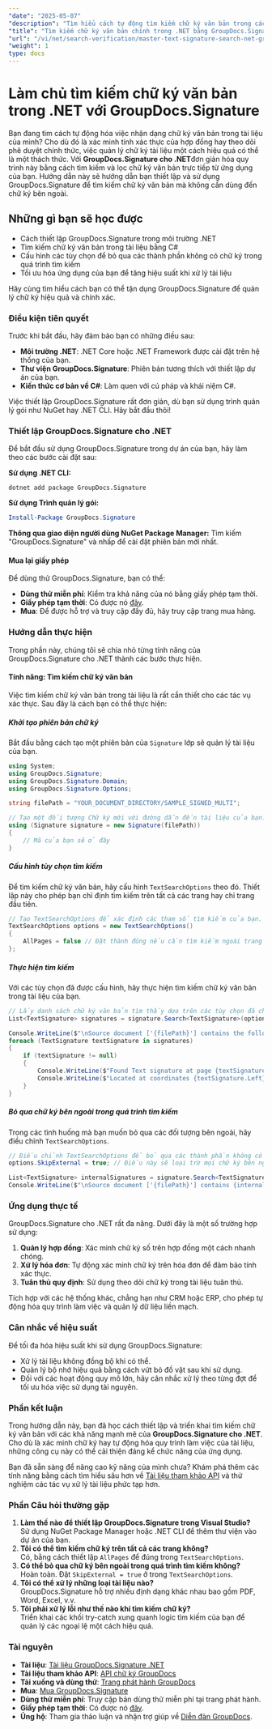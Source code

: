```yaml
---
"date": "2025-05-07"
"description": "Tìm hiểu cách tự động tìm kiếm chữ ký văn bản trong các ứng dụng .NET bằng GroupDocs.Signature, đảm bảo quản lý và xác minh tài liệu hiệu quả."
"title": "Tìm kiếm chữ ký văn bản chính trong .NET bằng GroupDocs.Signature"
"url": "/vi/net/search-verification/master-text-signature-search-net-groupdocs/"
"weight": 1
type: docs
---
```

# Làm chủ tìm kiếm chữ ký văn bản trong .NET với GroupDocs.Signature

Bạn đang tìm cách tự động hóa việc nhận dạng chữ ký văn bản trong tài liệu của mình? Cho dù đó là xác minh tính xác thực của hợp đồng hay theo dõi phê duyệt chính thức, việc quản lý chữ ký tài liệu một cách hiệu quả có thể là một thách thức. Với **GroupDocs.Signature cho .NET**đơn giản hóa quy trình này bằng cách tìm kiếm và lọc chữ ký văn bản trực tiếp từ ứng dụng của bạn. Hướng dẫn này sẽ hướng dẫn bạn thiết lập và sử dụng GroupDocs.Signature để tìm kiếm chữ ký văn bản mà không cần dùng đến chữ ký bên ngoài.

## Những gì bạn sẽ học được
- Cách thiết lập GroupDocs.Signature trong môi trường .NET
- Tìm kiếm chữ ký văn bản trong tài liệu bằng C#
- Cấu hình các tùy chọn để bỏ qua các thành phần không có chữ ký trong quá trình tìm kiếm
- Tối ưu hóa ứng dụng của bạn để tăng hiệu suất khi xử lý tài liệu

Hãy cùng tìm hiểu cách bạn có thể tận dụng GroupDocs.Signature để quản lý chữ ký hiệu quả và chính xác.

### Điều kiện tiên quyết
Trước khi bắt đầu, hãy đảm bảo bạn có những điều sau:
- **Môi trường .NET**: .NET Core hoặc .NET Framework được cài đặt trên hệ thống của bạn.
- **Thư viện GroupDocs.Signature**: Phiên bản tương thích với thiết lập dự án của bạn.
- **Kiến thức cơ bản về C#**: Làm quen với cú pháp và khái niệm C#.

Việc thiết lập GroupDocs.Signature rất đơn giản, dù bạn sử dụng trình quản lý gói như NuGet hay .NET CLI. Hãy bắt đầu thôi!

### Thiết lập GroupDocs.Signature cho .NET
Để bắt đầu sử dụng GroupDocs.Signature trong dự án của bạn, hãy làm theo các bước cài đặt sau:

**Sử dụng .NET CLI:**

```shell
dotnet add package GroupDocs.Signature
```

**Sử dụng Trình quản lý gói:**

```powershell
Install-Package GroupDocs.Signature
```

**Thông qua giao diện người dùng NuGet Package Manager:**
Tìm kiếm "GroupDocs.Signature" và nhấp để cài đặt phiên bản mới nhất.

#### Mua lại giấy phép
Để dùng thử GroupDocs.Signature, bạn có thể:
- **Dùng thử miễn phí**: Kiểm tra khả năng của nó bằng giấy phép tạm thời.
- **Giấy phép tạm thời**: Có được nó [đây](https://purchase.groupdocs.com/temporary-license/).
- **Mua**: Để được hỗ trợ và truy cập đầy đủ, hãy truy cập trang mua hàng.

### Hướng dẫn thực hiện
Trong phần này, chúng tôi sẽ chia nhỏ từng tính năng của GroupDocs.Signature cho .NET thành các bước thực hiện. 

#### Tính năng: Tìm kiếm chữ ký văn bản
Việc tìm kiếm chữ ký văn bản trong tài liệu là rất cần thiết cho các tác vụ xác thực. Sau đây là cách bạn có thể thực hiện:

##### Khởi tạo phiên bản chữ ký
Bắt đầu bằng cách tạo một phiên bản của `Signature` lớp sẽ quản lý tài liệu của bạn.

```csharp
using System;
using GroupDocs.Signature;
using GroupDocs.Signature.Domain;
using GroupDocs.Signature.Options;

string filePath = "YOUR_DOCUMENT_DIRECTORY/SAMPLE_SIGNED_MULTI";

// Tạo một đối tượng Chữ ký mới với đường dẫn đến tài liệu của bạn.
using (Signature signature = new Signature(filePath))
{
    // Mã của bạn sẽ ở đây
}
```

##### Cấu hình tùy chọn tìm kiếm
Để tìm kiếm chữ ký văn bản, hãy cấu hình `TextSearchOptions` theo đó. Thiết lập này cho phép bạn chỉ định tìm kiếm trên tất cả các trang hay chỉ trang đầu tiên.

```csharp
// Tạo TextSearchOptions để xác định các tham số tìm kiếm của bạn.
TextSearchOptions options = new TextSearchOptions()
{
    AllPages = false // Đặt thành đúng nếu cần tìm kiếm ngoài trang đầu tiên.
};
```

##### Thực hiện tìm kiếm
Với các tùy chọn đã được cấu hình, hãy thực hiện tìm kiếm chữ ký văn bản trong tài liệu của bạn.

```csharp
// Lấy danh sách chữ ký văn bản tìm thấy dựa trên các tùy chọn đã chỉ định.
List<TextSignature> signatures = signature.Search<TextSignature>(options);

Console.WriteLine($"\nSource document ['{filePath}'] contains the following signatures.");
foreach (TextSignature textSignature in signatures)
{
    if (textSignature != null)
    {
        Console.WriteLine($"Found Text signature at page {textSignature.PageNumber}, with type [{textSignature.SignatureImplementation}] and text '{textSignature.Text}'.");
        Console.WriteLine($"Located at coordinates {textSignature.Left}-{textSignature.Top}. Size is {textSignature.Width}x{textSignature.Height}.");
    }
}
```

##### Bỏ qua chữ ký bên ngoài trong quá trình tìm kiếm
Trong các tình huống mà bạn muốn bỏ qua các đối tượng bên ngoài, hãy điều chỉnh `TextSearchOptions`.

```csharp
// Điều chỉnh TextSearchOptions để bỏ qua các thành phần không có chữ ký.
options.SkipExternal = true; // Điều này sẽ loại trừ mọi chữ ký bên ngoài khỏi kết quả.

List<TextSignature> internalSignatures = signature.Search<TextSignature>(options);
Console.WriteLine($"\nSource document ['{filePath}'] contains {internalSignatures.Count} non-external signatures.");
```

### Ứng dụng thực tế
GroupDocs.Signature cho .NET rất đa năng. Dưới đây là một số trường hợp sử dụng:
1. **Quản lý hợp đồng**: Xác minh chữ ký số trên hợp đồng một cách nhanh chóng.
2. **Xử lý hóa đơn**: Tự động xác minh chữ ký trên hóa đơn để đảm bảo tính xác thực.
3. **Tuân thủ quy định**: Sử dụng theo dõi chữ ký trong tài liệu tuân thủ.

Tích hợp với các hệ thống khác, chẳng hạn như CRM hoặc ERP, cho phép tự động hóa quy trình làm việc và quản lý dữ liệu liền mạch.

### Cân nhắc về hiệu suất
Để tối đa hóa hiệu suất khi sử dụng GroupDocs.Signature:
- Xử lý tài liệu không đồng bộ khi có thể.
- Quản lý bộ nhớ hiệu quả bằng cách vứt bỏ đồ vật sau khi sử dụng.
- Đối với các hoạt động quy mô lớn, hãy cân nhắc xử lý theo từng đợt để tối ưu hóa việc sử dụng tài nguyên.

### Phần kết luận
Trong hướng dẫn này, bạn đã học cách thiết lập và triển khai tìm kiếm chữ ký văn bản với các khả năng mạnh mẽ của **GroupDocs.Signature cho .NET**. Cho dù là xác minh chữ ký hay tự động hóa quy trình làm việc của tài liệu, những công cụ này có thể cải thiện đáng kể chức năng của ứng dụng.

Bạn đã sẵn sàng để nâng cao kỹ năng của mình chưa? Khám phá thêm các tính năng bằng cách tìm hiểu sâu hơn về [Tài liệu tham khảo API](https://reference.groupdocs.com/signature/net/) và thử nghiệm các tác vụ xử lý tài liệu phức tạp hơn.

### Phần Câu hỏi thường gặp
1. **Làm thế nào để thiết lập GroupDocs.Signature trong Visual Studio?**  
   Sử dụng NuGet Package Manager hoặc .NET CLI để thêm thư viện vào dự án của bạn.
2. **Tôi có thể tìm kiếm chữ ký trên tất cả các trang không?**  
   Có, bằng cách thiết lập `AllPages` để đúng trong `TextSearchOptions`.
3. **Có thể bỏ qua chữ ký bên ngoài trong quá trình tìm kiếm không?**  
   Hoàn toàn. Đặt `SkipExternal = true` ở trong `TextSearchOptions`.
4. **Tôi có thể xử lý những loại tài liệu nào?**  
   GroupDocs.Signature hỗ trợ nhiều định dạng khác nhau bao gồm PDF, Word, Excel, v.v.
5. **Tôi phải xử lý lỗi như thế nào khi tìm kiếm chữ ký?**  
   Triển khai các khối try-catch xung quanh logic tìm kiếm của bạn để quản lý các ngoại lệ một cách hiệu quả.

### Tài nguyên
- **Tài liệu**: [Tài liệu GroupDocs.Signature .NET](https://docs.groupdocs.com/signature/net/)
- **Tài liệu tham khảo API**: [API chữ ký GroupDocs](https://reference.groupdocs.com/signature/net/)
- **Tải xuống và dùng thử**: [Trang phát hành GroupDocs](https://releases.groupdocs.com/signature/net/)
- **Mua**: [Mua GroupDocs.Signature](https://purchase.groupdocs.com/buy)
- **Dùng thử miễn phí**: Truy cập bản dùng thử miễn phí tại trang phát hành.
- **Giấy phép tạm thời**: Có được nó [đây](https://purchase.groupdocs.com/temporary-license/).
- **Ủng hộ**: Tham gia thảo luận và nhận trợ giúp về [Diễn đàn GroupDocs](https://forum.groupdocs.com/c/signature/).
